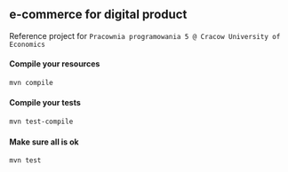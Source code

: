 ## e-commerce for digital product

Reference project for ``Pracownia programowania 5 @ Cracow University of Economics``

#### Compile your resources
```bash
mvn compile
```

#### Compile your tests

```bash
mvn test-compile
```

#### Make sure all is ok
```bash
mvn test
```
